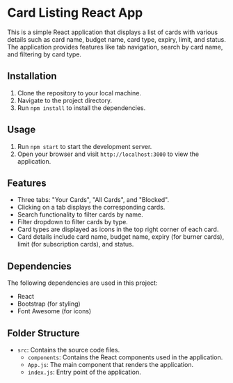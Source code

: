 # Card Listing React App

This is a simple React application that displays a list of cards with various details such as card name, budget name, card type, expiry, limit, and status. The application provides features like tab navigation, search by card name, and filtering by card type.

## Installation

1. Clone the repository to your local machine.
2. Navigate to the project directory.
3. Run `npm install` to install the dependencies.

## Usage

1. Run `npm start` to start the development server.
2. Open your browser and visit `http://localhost:3000` to view the application.

## Features

- Three tabs: "Your Cards", "All Cards", and "Blocked".
- Clicking on a tab displays the corresponding cards.
- Search functionality to filter cards by name.
- Filter dropdown to filter cards by type.
- Card types are displayed as icons in the top right corner of each card.
- Card details include card name, budget name, expiry (for burner cards), limit (for subscription cards), and status.

## Dependencies

The following dependencies are used in this project:

- React
- Bootstrap (for styling)
- Font Awesome (for icons)

## Folder Structure

- `src`: Contains the source code files.
  - `components`: Contains the React components used in the application.
  - `App.js`: The main component that renders the application.
  - `index.js`: Entry point of the application.
